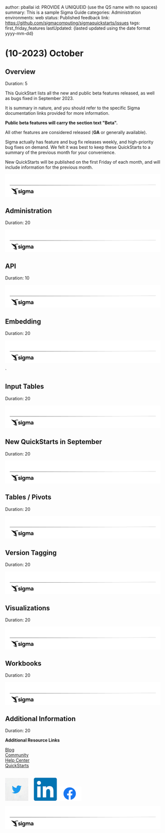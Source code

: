 author: pballai
id: PROVIDE A UNIQUEID (use the QS name with no spaces)
summary: This is a sample Sigma Guide
categories: Administration
environments: web
status: Published
feedback link: https://github.com/sigmacomputing/sigmaquickstarts/issues
tags: first_friday_features
lastUpdated: {lasted updated using the date format yyyy-mm-dd}

<!-- 
10/6/23: 


<aside class="positive">
<strong>IMPORTANT:</strong><br> This feature is currently in Beta and subject to quick, iterative changes. As a result, the latest product version may differ from the contents of this document.
</aside>

<img src="assets/fff_09_2023_01.png" width="800"/>

Stipo Josipovic: GA announcement: Drag-to-select and Autofill for Input Tables are now available for :celebrate:everyone!!:celebrate:
We’ve integrated this classic and beloved spreadsheet feature into Input Tables to make augmenting data for ad hoc analysis that much easier and fun!
With drag-to-select, you can now click and drag to select cells in input tables and level tables!
With autofill in Input Tables, cell selections will now have a fill handle: click and drag the fill handle to extend the selection and fill the new cell values based on the initial selection!
:sparkles: NEW: :sparkles: Horizontal autofill! You can now extend a selection horizontally to fill values in columns to the right of the original selection

Hao Xu: Pasting table values into filter/control is now available
Users can now copy paste cell values from excel/gsheet/sigma table into filters/controls. This solves for a big pain point users currently have where they need to first convert values into CSV and then pasting into filter which can take minutes.

 -->

# (10-2023) October
<!-- The above name is what appears on the website and is searchable. -->

## Overview 
Duration: 5 

This QuickStart lists all the new and public beta features released, as well as bugs fixed in September 2023.

It is summary in nature, and you should refer to the specific Sigma documentation links provided for more information.

**Public beta features will carry the section text "Beta".**

All other features are considered released (**GA** or generally available).

Sigma actually has feature and bug fix releases weekly, and high-priority bug fixes on demand. We felt it was best to keep these QuickStarts to a summary of the previous month for your convenience.

New QuickStarts will be published on the first Friday of each month, and will include information for the previous month.

![Footer](assets/sigma_footer.png)

## Administration
Duration: 20


![Footer](assets/sigma_footer.png)
<!-- END OF SECTION-->

## API
Duration: 10


![Footer](assets/sigma_footer.png)
<!-- END OF SECTION-->

## Embedding
Duration: 20


![Footer](assets/sigma_footer.png)
<!-- END OF SECTION-->`

## Input Tables
Duration: 20



![Footer](assets/sigma_footer.png)
<!-- END OF SECTION-->

## New QuickStarts in September
Duration: 20



![Footer](assets/sigma_footer.png)
<!-- END OF SECTION-->

## Tables / Pivots
Duration: 20



![Footer](assets/sigma_footer.png)
<!-- END OF SECTION-->

## Version Tagging
Duration: 20


![Footer](assets/sigma_footer.png)
<!-- END OF SECTION-->

## Visualizations
Duration: 20

![Footer](assets/sigma_footer.png)
<!-- END OF SECTION-->

## Workbooks
Duration: 20



![Footer](assets/sigma_footer.png)
<!-- END OF SECTION-->

## Additional Information
Duration: 20

**Additional Resource Links**

[Blog](https://www.sigmacomputing.com/blog/)<br>
[Community](https://community.sigmacomputing.com/)<br>
[Help Center](https://help.sigmacomputing.com/hc/en-us)<br>
[QuickStarts](https://quickstarts.sigmacomputing.com/)<br>
<br>

[<img src="./assets/twitter.jpeg" width="75"/>](https://twitter.com/sigmacomputing)&emsp;
[<img src="./assets/linkedin.png" width="75"/>](https://www.linkedin.com/company/sigmacomputing)
[<img src="./assets/facebook.png" width="75"/>](https://www.facebook.com/sigmacomputing)

![Footer](assets/sigma_footer.png)
<!-- END OF WHAT WE COVERED -->
<!-- END OF QUICKSTART -->
